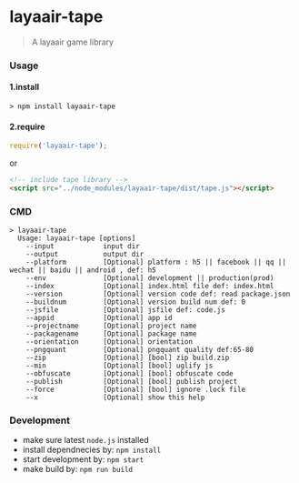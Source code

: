 # layaair-tape
> A layaair game library

### Usage

#### 1.install
```
> npm install layaair-tape
```

#### 2.require
```js
require('layaair-tape');
```

or

```html
<!-- include tape library -->
<script src="../node_modules/layaair-tape/dist/tape.js"></script>
```

### CMD
```
> layaair-tape
  Usage: layaair-tape [options]
    --input            input dir
    --output           output dir
    --platform         [Optional] platform : h5 || facebook || qq || wechat || baidu || android , def: h5
    --env              [Optional] development || production(prod)
    --index            [Optional] index.html file def: index.html
    --version          [Optional] version code def: read package.json
    --buildnum         [Optional] version build num def: 0
    --jsfile           [Optional] jsfile def: code.js
    --appid            [Optional] app id
    --projectname      [Optional] project name
    --packagename      [Optional] package name
    --orientation      [Optional] orientation
    --pngquant         [Optional] pngquant quality def:65-80
    --zip              [Optional] [bool] zip build.zip
    --min              [Optional] [bool] uglify js
    --obfuscate        [Optional] [bool] obfuscate code
    --publish          [Optional] [bool] publish project
    --force            [Optional] [bool] ignore .lock file
    --x                [Optional] show this help
```

### Development
* make sure latest `node.js` installed
* install dependnecies by: `npm install`
* start development by: `npm start`
* make build by: `npm run build` 